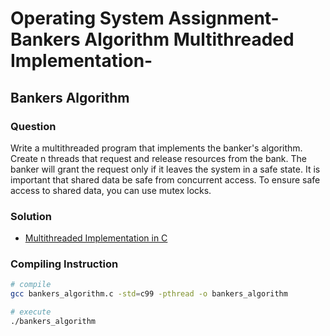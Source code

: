 # Operating System Assignment-Bankers Algorithm Multithreaded Implementation-
## Bankers Algorithm

### Question

Write a multithreaded program that implements the banker's algorithm. Create n threads that request and release resources from the bank. The banker will grant the request only if it leaves the system in a safe state. It is important that shared data be safe from concurrent access. To ensure safe access to shared data, you can use mutex locks.

### Solution
    
   - [Multithreaded Implementation in C](./bankers_algorithm.c)
   
### Compiling Instruction
```bash
# compile
gcc bankers_algorithm.c -std=c99 -pthread -o bankers_algorithm

# execute
./bankers_algorithm
```



